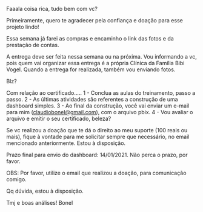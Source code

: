 Faaala coisa rica, tudo bem com vc?

Primeiramente, quero te agradecer pela confiança e doação para esse projeto lindo!

Essa semana já farei as compras e encaminho o link das fotos e da prestação de contas.

A entrega deve ser feita nessa semana ou na próxima. Vou informando a vc, pois quem vai organizar essa entrega é a própria Clínica da Família Bibi Vogel. Quando a entrega for realizada, também vou enviando fotos.

Blz?

Com relação ao certificado.....
1 - Conclua as aulas do treinamento, passo a passo.
2 - As últimas atividades são referentes a construção de uma dashboard simples. 
3 - Ao final da construção, você vai enviar um e-mail para mim (claudiobonel@gmail.com), com o arquivo pbix.
4 - Vou avaliar o arquivo e emitir o seu certificado, beleza?

Se vc realizou a doação que te dá o direito ao meu suporte (100 reais ou mais), fique à vontade para me solicitar sempre que necessário, no email mencionado anteriormente. Estou à disposição.

Prazo final para envio do dashboard: 14/01/2021. Não perca o prazo, por favor.

OBS: Por favor, utilize o email que realizou a doação, para comunicação comigo.

Qq dúvida, estou à disposição.

Tmj e boas análises!
Bonel